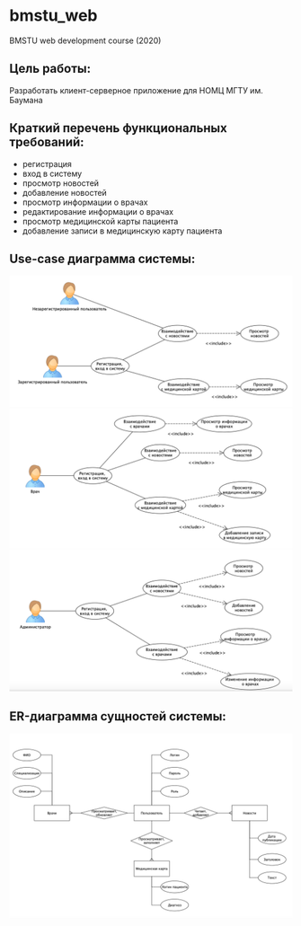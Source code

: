 # bmstu_web
BMSTU web development course (2020)

## Цель работы:

Разработать клиент-серверное приложение для НОМЦ МГТУ им. Баумана

## Краткий перечень функциональных требований:

* регистрация
* вход в систему
* просмотр новостей
* добавление новостей
* просмотр информации о врачах
* редактирование информации о врачах
* просмотр медицинской карты пациента
* добавление записи в медицинскую карту пациента

## Use-case диаграмма системы:
![alt text](https://github.com/anastasialavrova/bmstu_web/blob/main/lab_1/doc/user_case1.png)
![alt text](https://github.com/anastasialavrova/bmstu_web/blob/main/lab_1/doc/user_case2.png)
![alt text](https://github.com/anastasialavrova/bmstu_web/blob/main/lab_1/doc/user_case3.png)

## ER-диаграмма сущностей системы:
![alt text](https://github.com/anastasialavrova/bmstu_web/blob/main/lab_1/doc/er_diagram.png)
